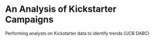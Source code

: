 # An Analysis of Kickstarter Campaigns
Performing analysts on Kickstarter data to identify trends (UCB DABC)
